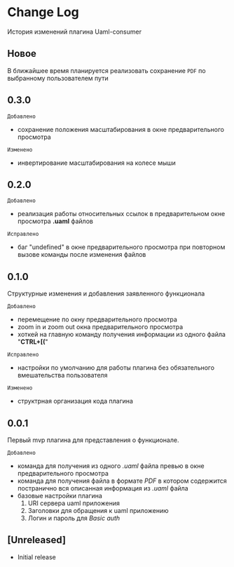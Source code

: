 # Change Log

История изменений плагина Uaml-consumer

## Новое

В ближайшее время планируется реализовать сохранение `PDF` по выбранному пользователем пути

## 0.3.0

`Добавлено`
- сохранение положения масштабирования в окне предварительного просмотра

`Изменено`
- инвертирование масштабирования на колесе мыши

## 0.2.0

`Добавлено`
- реализация работы относительных ссылок в предварительном окне просмотра **.uaml** файлов

`Исправлено`
- баг "undefined" в окне предварительного просмотра при повторном вызове команды после изменения файлов

## 0.1.0

Структурные изменения и добавления заявленного функционала

`Добавлено`
- перемещение по окну предварительного просмотра
- zoom in и zoom out окна предварительного просмотра
- хоткей на главную команду получения информации из одного файла "**CTRL+[(**"

`Исправлено`
- настройки по умолчанию для работы плагина без обязательного вмешательства пользователя

`Изменено`
- структрная организация кода плагина

## 0.0.1

Первый mvp плагина для представления о функционале.

`Добавлено`
- команда для получения из одного *.uaml* файла превью в окне предварительного просмотра
- команда для получения файла в формате *PDF* в котором содержится постранично вся описанная информация из *.uaml* файла
- базовые настройки плагина
    1) URI сервера uaml приложения
    2) Заголовки для обращения к uaml приложению
    3) Логин и пароль для *Basic auth*

## [Unreleased]

- Initial release